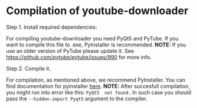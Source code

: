 # Compilation of youtube-downloader
Step 1. Install required dependencies:

For compiling youtube-downloader you need PyQt5 and PyTube. If you want to compile this file to .exe, PyInstaller is recommended.
**NOTE:** If you use an older version of PyTube please update it. See https://github.com/pytube/pytube/issues/990 for more info.

Step 2. Compile it.

For compilation, as mentioned above, we recommend PyInstaller. You can find documentation for pyinstaller [here](https://github.com/pytube/pytube/issues/990).
**NOTE:** After succesfull compilation, you might run into error like this: `PyQt5  not found.` In such case you should pass the `--hidden-import Pyqt5` argument to the compiler.
